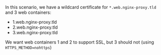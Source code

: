 In this scenario, we have a wildcard certificate for `*.web.nginx-proxy.tld` and 3 web containers:
- 1.web.nginx-proxy.tld
- 2.web.nginx-proxy.tld
- 3.web.nginx-proxy.tld

We want web containers 1 and 2 to support SSL, but 3 should not (using `HTTPS_METHOD=nohttps`)